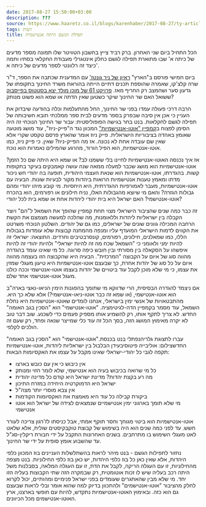 ```yaml
---
date: 2017-08-27 15:50:00+03:00
description: ???
source: https://www.haaretz.co.il/blogs/karenhaber/2017-08-27/ty-article/0000017f-f8d5-d460-afff-fbf79bd70000
tags: דעות
title: תפילת הגשם היתה אנטישמית
---
```


הכל התחיל ביום שני האחרון. ברק רביד צייץ בחשבון הטוויטר שלו תמונה מספר מדעים של כיתה א' שבו מתוארת תפילה לגשם כחלק אינטגרלי מעבודת החקלאי בסתיו ותמה כיצד זה רלוונטי לספר מדעים של כיתה א'. 

ביום חמישי פורסם ב"הארץ" [ראיון של ניר גונטז'](/magazine/tozeret/2017-08-24/ty-article/.premium/0000017f-e0da-d804-ad7f-f1fa5ee40000) עם המדענית שכתבה את הספר, ד"ר שרה קלצ'קו, שאמרה שהוספת תכנים דתיים הייתה בהוראת משרד החינוך בתקופתו של גדעון סער ושהמצב רק החריף מאז. [פרויקט 61 של מוכן מולד יצא בסטטוס בפייסבוק](https://www.facebook.com/555898814436639/photos/a.556290817730772.145251.555898814436639/1843579195668588/?type=3&theater) ששואל האם שר החינוך שיקר כשטען שאין הדתה או שמא הוא פשוט מנותק? 

הרבה דרכי פעולה עמדו בפני שר החינוך, החל מהתעלמות וכלה בהודעה שיבדוק את העניין כי אכן אין סיבה שבפרק בספר מדעים לבית ספר ממלכתי תובא חשיבותה של תפילה לגשם לחקלאות. בנט בחר בגישה הפופוליסטית: עבור שר החינוך הנוכחי זה היה הסימן לפצוח ב[קמפיין "אוטו-אנטישמיות"](https://www.facebook.com/NaftaliBennett/photos/a.656000644421607.1073741830.396697410351933/1540328289322167/?type=3&theater) המכוון נגד ה"פייק-ניוז", עוד מושג מוטעה שאומץ באהדה בציבוריות הישראלית. פייק ניוז אומר שהארץ פרסם טקסט שקרי אלא שאין שם עובדה אחת לא נכונה. אז מה הפייק-ניוז? שאין. כי פייק ניוז, כמו אוטו-אנטישמיות, הוא הפיל הורוד, מהרגע שהמילים נאמרות הוא נוכח. 

אז איך נכנסה האוטו-אנטישמיות לחיינו בלי ששמנו לב? או שמא היא היתה שם כל הזמן? אוטו-אנטישמיות הוא מושג שכבר למעלה ממאה שנה עושה קאמבקים בעיקר בתקופות קשות. בהגדרתו, אוטו-אנטישמיות הוא שנאת העצמי היהודית, תופעה בה יהודי חש ניכור מדתו ומאמץ טענות אנטישמיות הרואות ביהדות מקור לבעיות שונות. הבעיה עם אוטו-אנטישמיות, מעבר לאמורפיות ההגדרתית, היא היחסיות. מי קובע מיהו יהודי ומהם גבולות הגזרה? והאם מי שיוצא מהגבולות האלו, נניח חילונים או רפורמים, הוא בהכרח אוטו-אנטישמי? האם ישראל היא בית יהודי ליהדות אחת או שמא בית לכל יהודי? 

זה כבר כמה שנים שהציבור הישראלי מצוי תחת קמפיין שהופך את השמאל ל"הם" ויוצר הקבלה בין ישראליות ליהדות וללאומנות, מה שהלכה למעשה מצמצם את הקשת הרחבה המכילה גוונים שונים של ישראלים, כמו גם של יהודים. השלטון הנוכחי משרטט את הקווים לדמות הישראלי המועדף עליו ומנפה מהמחנה קבוצות שלא עומדות בגבולות הללו, כמו שמאלנים, חילונים, רפורמים, קונסרבטיבים וחרדים. התוצאה: ישראלי זה להיות ימני ולאומני כי "השמאל שכח מה זה להיות ישראלי" ולהיות יהודי זה להיות איפשהו על הסקאלה בין מסורתי ובין חובש כיפה סרוגה. כל מי שאינו עומד בהגדרה מהווה סוג של איום על הקבוצה "המרכזית". הבעיה היא שהקבוצה הזו בעצמה מהווה איום על כל סוג של יהדות אחרת, כך שבעצם אוטו-אנטישמיות היא טיעון מעגלי שמזין את עצמו, כי מי שלא מוכן לקבל עוד ביטויים של יהדות בעצמו אוטו-אנטישמי וככה כולנו מעגל אוטו-אנטישמי אחד שלם. 

אם ניצמד להגדרה הבסיסית, הרי שדווקא מי שתומך בהפגנות הימין הניאו-נאצי בארה"ב הוא אוטו-אנטישמי, (או שמא זה כבר אוטו-ניאו-אנטישמי?) אלא שלא כך היא. מהתבטאויות של אנשי ימין בישראלי, אנחנו לומדים שאוטו-אנטישמיות היא נחלת השמאל, עוד מסמר בקמפיין הדה-לגיטימציה. "אוטו-אנטישמי" הוא "הסכין בגב האומה" החדש. לא צריך לתקף אותו, רק להשמיע אותו מספיק פעמים כדי לשכנע. שוב דבר טוב לא יקרה מאימוץ המושג הזה, בסך הכל זה עוד כלי שמייצר שנאה ופחד, רק שעם זה הולכים לקלפי. 

 עברו לתצוגת גלריהנפתלי בנט בכנסת."אוטו-אנטישמי" הוא "הסכין בגב האומה" החדשצילום: אוליבייה פיטוסיבעידן הבלבול בין ישראליות ליהדות, אוטו-אנטישמיות תקפה לגבי כל יהודי-ישראלי שאינו מקבל על עצמו את האקסיומות הבאות: 

* אין כיבוש כי אין עם כובש בארצו
* כל מי שרואה בכיבוש בעיה הוא אנטישמי, שלא לומר הזוי ומנותק
* מה רע בקצת יהדות? מדינת ישראל היא קודם כל מדינה יהודית
* ישראל היא הדמוקרטיה היחידה במזרח התיכון
* אין צבא מוסרי יותר מצה"ל
* ביקורת קבילה כל עוד היא מאמצת את האקסיומות הקודמות
* מי שלא תומך בארגוני ימין אנטישמיים שנמצאים לצידה של ישראל הוא אוטו אנטישמי

   
אוטו-אנטישמיות הוא ביטוי מגוחך וחסר תוקף אמתי, אבל כניסתו לז'רגון צריכה לעורר חשש. עד לפני כמה שנים הוא היה בשימוש של קבוצת טוקבקיסטים שולית, אלא שלאט לאט מעגלי השימוש בו מתרחבים. בשנים האחרונות התקבל על ידי חבורת ריקלין-סג"ל עד שהשבוע אומץ סופית על ידי שר החינוך. 

נחזור לתפילות הגשם - בנט מיהר לראות בהשתלשלות העניינים בוז המכוון כלפי היהדות, אלא שאין כאן כל בוז כלפי היהדות, יש כאן בוז כלפי החילוניות. בנט מצפה מהחילוניות, זו עם העגלה הריקה, לקבל את הדת, זו עם העגלה המלאה, בסבלנות משל היתה רכב בעליה שיש לו זכות אוטומטית, רק שבמקרה הזה שתי הקבוצות בעליה הזו יחד. מי שלא מבין שהאתגרים שעומדים בפני ישראל פנימיים ומהותיים, יכול לקרוא לחלק מהציבור "אוטו-אנטישמים" ולהתכוון בדיוק למה שהוא אומר ובלי לראות שבעצם גם הוא כזה. ובאימוץ האוטו-אנטישמיות נתקדש, להיות עם חופשי בארצנו, ארץ האוטו-אנטישמים מכל הכיוונים.